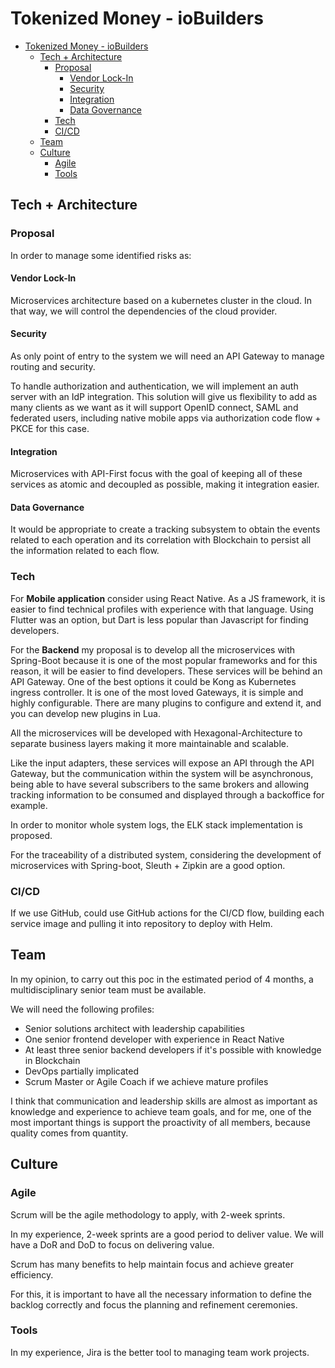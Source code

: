 # Tokenized Money - ioBuilders

- [Tokenized Money - ioBuilders](#tokenized-money---iobuilders)
    - [Tech + Architecture](#tech--architecture)
        - [Proposal](#proposal)
          - [Vendor Lock-In](#vendor-lock-in)
          - [Security](#security)
          - [Integration](#integration)
          - [Data Governance](#data-governance)
        - [Tech](#tech)
        - [CI/CD](#cicd)
    - [Team](#team)
    - [Culture](#culture)
        - [Agile](#agile)
        - [Tools](#tools)

## Tech + Architecture

### Proposal

In order to manage some identified risks as:

#### Vendor Lock-In
Microservices architecture based on a kubernetes cluster in the cloud. In that way, we will control the dependencies of the cloud provider.

#### Security
As only point of entry to the system we will need an API Gateway to manage routing and security.

To handle authorization and authentication, we will implement an auth server with an IdP integration. This solution will give us
flexibility to add as many clients as we want as it will support OpenID connect, SAML and federated users, including native mobile 
apps via authorization code flow + PKCE for this case.

#### Integration
Microservices with API-First focus with the goal of keeping all of these services as atomic and decoupled as possible, making it integration easier.

#### Data Governance
It would be appropriate to create a tracking subsystem to obtain the events related to each operation and its correlation with 
Blockchain to persist all the information related to each flow.

### Tech

For **Mobile application** consider using React Native. As a JS framework, it is easier to find technical profiles with 
experience with that language. Using Flutter was an option, but Dart is less popular than Javascript for finding developers.

For the **Backend** my proposal is to develop all the microservices with Spring-Boot because it is one of the most popular frameworks 
and for this reason, it will be easier to find developers. These services will be behind an API Gateway. One of the best options it
could be Kong as Kubernetes ingress controller. It is one of the most loved Gateways, it is simple and highly configurable. 
There are many plugins to configure and extend it, and you can develop new plugins in Lua.

All the microservices will be developed with Hexagonal-Architecture to separate business layers making it more maintainable and scalable.

Like the input adapters, these services will expose an API through the API Gateway, but the communication within the system will be asynchronous, 
being able to have several subscribers to the same brokers and allowing tracking information to be consumed and displayed through a
backoffice for example.

In order to monitor whole system logs, the ELK stack implementation is proposed. 

For the traceability of a distributed system, considering the development of microservices with Spring-boot, Sleuth + Zipkin are a good option.

### CI/CD
If we use GitHub, could use GitHub actions for the CI/CD flow, building each service image and pulling it into repository to deploy with Helm.

## Team

In my opinion, to carry out this poc in the estimated period of 4 months, a multidisciplinary senior team must be available.

We will need the following profiles:

- Senior solutions architect with leadership capabilities
- One senior frontend developer with experience in React Native
- At least three senior backend developers if it's possible with knowledge in Blockchain
- DevOps partially implicated
- Scrum Master or Agile Coach if we achieve mature profiles

I think that communication and leadership skills are almost as important as knowledge and experience to achieve team goals, and 
for me, one of the most important things is support the proactivity of all members, because quality comes from quantity.


## Culture

### Agile

Scrum will be the agile methodology to apply, with 2-week sprints. 

In my experience, 2-week sprints are a good period to deliver value.
We will have a DoR and DoD to focus on delivering value.

Scrum has many benefits to help maintain focus and achieve greater efficiency.

For this, it is important to have all the necessary information to define the backlog correctly and focus the planning and refinement ceremonies.

### Tools

In my experience, Jira is the better tool to managing team work projects.
